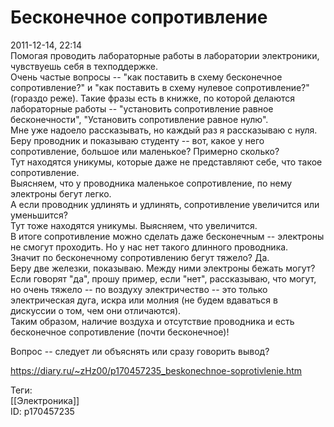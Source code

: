 Бесконечное сопротивление
==========================

   
 2011-12-14, 22:14   
  Помогая проводить лабораторные работы в лаборатории электроники, чувствуешь себя в техподдержке.   
 Очень частые вопросы -- "как поставить в схему бесконечное сопротивление?" и "как поставить в схему нулевое сопротивление?" (гораздо реже). Такие фразы есть в книжке, по которой делаются лабораторные работы -- "установить сопротивление равное бесконечности", "Установить сопротивление равное нулю".   
 Мне уже надоело рассказывать, но каждый раз я рассказываю с нуля.   
 Беру проводник и показываю студенту -- вот, какое у него сопротивление, большое или маленькое? Примерно сколько?   
 Тут находятся уникумы, которые даже не представляют себе, что такое сопротивление.   
 Выясняем, что у проводника маленькое сопротивление, по нему электроны бегут легко.   
 А если проводник удлинять и удлинять, сопротивление увеличится или уменьшится?   
 Тут тоже находятся уникумы. Выясняем, что увеличится.   
 В итоге сопротивление можно сделать даже бесконечным -- электроны не смогут проходить. Но у нас нет такого длинного проводника.   
 Значит по бесконечному сопротивлению бегут тяжело? Да.   
 Беру две железки, показываю. Между ними электроны бежать могут? Если говорят "да", прошу пример, если "нет", рассказываю, что могут, но очень тяжело -- по воздуху электричество -- это только электрическая дуга, искра или молния (не будем вдаваться в дискуссии о том, чем они отличаются).   
 Таким образом, наличие воздуха и отсутствие проводника и есть бесконечное сопротивление (почти бесконечное)!   
   
 Вопрос -- следует ли объяснять или сразу говорить вывод?   
    
 <https://diary.ru/~zHz00/p170457235_beskonechnoe-soprotivlenie.htm>   
   
 Теги:   
 [[Электроника]]   
 ID: p170457235